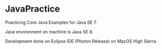 # JavaPractice
Practicing Core Java Examples for Java SE 7.

Java environment on machine is Java SE 8.

Development done on Eclipse IDE (Photon Release) on MacOS High Sierra.
